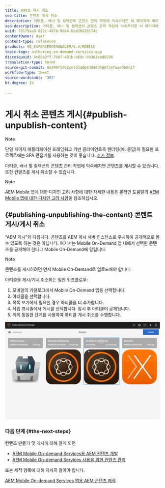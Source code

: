 ```yaml
---
title: 콘텐츠 게시 취소
seo-title: 콘텐츠 게시 취소
description: 아티클, 배너 및 컬렉션의 콘텐츠 관리 작업에 익숙하다면 이 페이지에 따라 콘텐츠를 게시하는 방법에 대해 알아보십시오. 또한 컨텐츠를 게시 취소할 수 있습니다.
seo-description: 아티클, 배너 및 컬렉션의 콘텐츠 관리 작업에 익숙하다면 이 페이지에 따라 콘텐츠를 게시하는 방법에 대해 알아보십시오. 또한 컨텐츠를 게시 취소할 수 있습니다.
uuid: 75179aa8-022c-4876-9664-6dd2b826174c
contentOwner: User
content-type: reference
products: SG_EXPERIENCEMANAGER/6.4/MOBILE
topic-tags: authoring-on-demand-services-app
discoiquuid: 8c88a2ff-766f-481b-b6dc-0b3e2eed8596
translation-type: tm+mt
source-git-commit: 95499f59b2ce7d5d864d948d596f3efaae0b0d27
workflow-type: tm+mt
source-wordcount: '302'
ht-degree: 1%

---
```



# 게시 취소 콘텐츠 게시{#publish-unpublish-content}

>[!NOTE]
>
>단일 페이지 애플리케이션 프레임워크 기반 클라이언트측 렌더링(예: 응답)이 필요한 프로젝트에는 SPA 편집기를 사용하는 것이 좋습니다. [추가 정보](/help/sites-developing/spa-overview.md).

아티클, 배너 및 컬렉션의 콘텐츠 관리 작업에 익숙해지면 콘텐츠를 게시할 수 있습니다. 또한 컨텐츠를 게시 취소할 수 있습니다.

>[!NOTE]
>
>AEM Mobile 앱에 대한 디자인 고려 사항에 대한 자세한 내용은 온라인 도움말의 [AEM Mobile 앱에 대한 디자인 고려 사항](https://helpx.adobe.com/digital-publishing-solution/help/design-app.html)을 참조하십시오.

## {#publishing-unpublishing-the-content} 콘텐트 게시/게시 취소

&quot;AEM 게시&quot;와 다릅니다. 콘텐츠를 AEM 게시 서버 인스턴스로 푸시하여 공개적으로 볼 수 있도록 하는 것은 아닙니다. 여기서는 Mobile On-Demand 앱 내에서 선택한 콘텐츠를 공개해야 한다고 Mobile On-Demand에 알립니다.

>[!NOTE]
>
>콘텐츠를 게시하려면 먼저 Mobile On-Demand로 업로드해야 합니다.

아티클을 게시/게시 취소하는 일반 워크플로우:

1. 모바일의 카탈로그에서 Mobile On-Demand 앱을 선택합니다.
1. 아티클을 선택합니다.
1. 목록 보기에서 필요한 경우 아티클을 더 추가합니다.
1. 작업 표시줄에서 게시를 선택합니다. 잠시 후 아티클이 공개됩니다.
1. 위의 동일한 단계를 사용하여 아티클 게시 취소를 수행합니다.

<!-- FAIL >>[!NOTE]
>
>Generally, you should preflight before publishing. See [Previewing with Preflight](/content/docs/en/aem/6-3/administer/mobile-apps/aem-mobile/previewing-with-preflight-on-demand-services.md) for more details.-->

![chlimage_1-9](assets/chlimage_1-9.gif)

### 다음 단계 {#the-next-steps}

컨텐츠 만들기 및 게시에 대해 알게 되면

* [AEM Mobile On-demand Services용 AEM 컨텐츠 개발](/help/mobile/aem-mobile-on-demand.md)
* [AEM Mobile On-demand Services 사용을 위한 컨텐츠 관리](/help/mobile/aem-mobile.md)

또는 제작 항목에 대해 자세히 알아야 합니다.

[AEM Mobile On-demand Services 앱용 AEM 콘텐츠 제작](/help/mobile/mobile-apps-ondemand.md)

